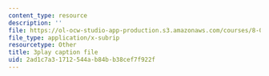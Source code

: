 ```yaml
---
content_type: resource
description: ''
file: https://ol-ocw-studio-app-production.s3.amazonaws.com/courses/8-04-quantum-physics-i-spring-2013/2ad1c7a31712544ab84bb38cef7f922f_mLe8YCnUed4.vtt
file_type: application/x-subrip
resourcetype: Other
title: 3play caption file
uid: 2ad1c7a3-1712-544a-b84b-b38cef7f922f
---
```

